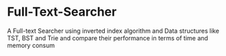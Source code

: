 # Full-Text-Searcher
 A Full-text Searcher using inverted index algorithm and Data structures like TST, BST and Trie and compare their performance in terms of time and memory consum
